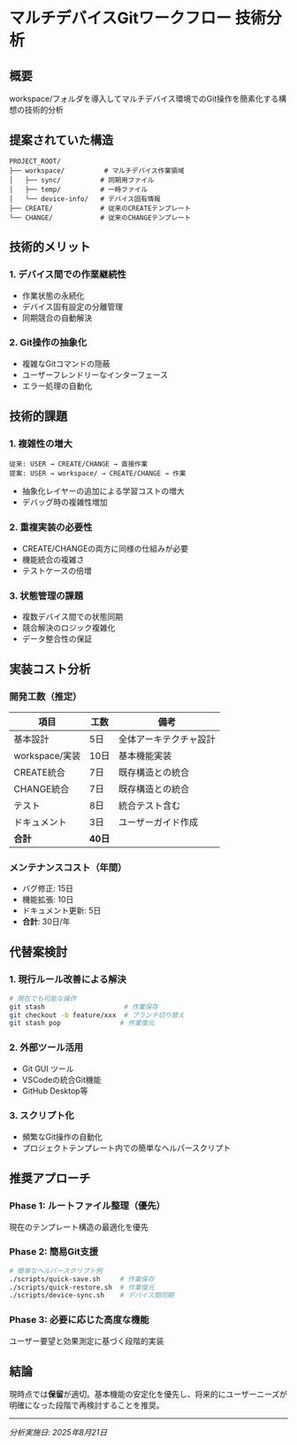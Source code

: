 # マルチデバイスGitワークフロー 技術分析

## 概要
workspace/フォルダを導入してマルチデバイス環境でのGit操作を簡素化する構想の技術的分析

## 提案されていた構造
```
PROJECT_ROOT/
├── workspace/          # マルチデバイス作業領域
│   ├── sync/          # 同期用ファイル
│   ├── temp/          # 一時ファイル
│   └── device-info/   # デバイス固有情報
├── CREATE/            # 従来のCREATEテンプレート
└── CHANGE/            # 従来のCHANGEテンプレート
```

## 技術的メリット

### 1. デバイス間での作業継続性
- 作業状態の永続化
- デバイス固有設定の分離管理
- 同期競合の自動解決

### 2. Git操作の抽象化
- 複雑なGitコマンドの隠蔽
- ユーザーフレンドリーなインターフェース
- エラー処理の自動化

## 技術的課題

### 1. 複雑性の増大
```
従来: USER → CREATE/CHANGE → 直接作業
提案: USER → workspace/ → CREATE/CHANGE → 作業
```
- 抽象化レイヤーの追加による学習コストの増大
- デバッグ時の複雑性増加

### 2. 重複実装の必要性
- CREATE/CHANGEの両方に同様の仕組みが必要
- 機能統合の複雑さ
- テストケースの倍増

### 3. 状態管理の課題
- 複数デバイス間での状態同期
- 競合解決のロジック複雑化
- データ整合性の保証

## 実装コスト分析

### 開発工数（推定）
| 項目 | 工数 | 備考 |
|------|------|------|
| 基本設計 | 5日 | 全体アーキテクチャ設計 |
| workspace/実装 | 10日 | 基本機能実装 |
| CREATE統合 | 7日 | 既存構造との統合 |
| CHANGE統合 | 7日 | 既存構造との統合 |
| テスト | 8日 | 統合テスト含む |
| ドキュメント | 3日 | ユーザーガイド作成 |
| **合計** | **40日** | |

### メンテナンスコスト（年間）
- バグ修正: 15日
- 機能拡張: 10日
- ドキュメント更新: 5日
- **合計**: 30日/年

## 代替案検討

### 1. 現行ルール改善による解決
```bash
# 現在でも可能な操作
git stash                    # 作業保存
git checkout -b feature/xxx  # ブランチ切り替え
git stash pop               # 作業復元
```

### 2. 外部ツール活用
- Git GUI ツール
- VSCodeの統合Git機能
- GitHub Desktop等

### 3. スクリプト化
- 頻繁なGit操作の自動化
- プロジェクトテンプレート内での簡単なヘルパースクリプト

## 推奨アプローチ

### Phase 1: ルートファイル整理（優先）
現在のテンプレート構造の最適化を優先

### Phase 2: 簡易Git支援
```bash
# 簡単なヘルパースクリプト例
./scripts/quick-save.sh     # 作業保存
./scripts/quick-restore.sh  # 作業復元
./scripts/device-sync.sh    # デバイス間同期
```

### Phase 3: 必要に応じた高度な機能
ユーザー要望と効果測定に基づく段階的実装

## 結論
現時点では**保留**が適切。基本機能の安定化を優先し、将来的にユーザーニーズが明確になった段階で再検討することを推奨。

---
*分析実施日: 2025年8月21日*